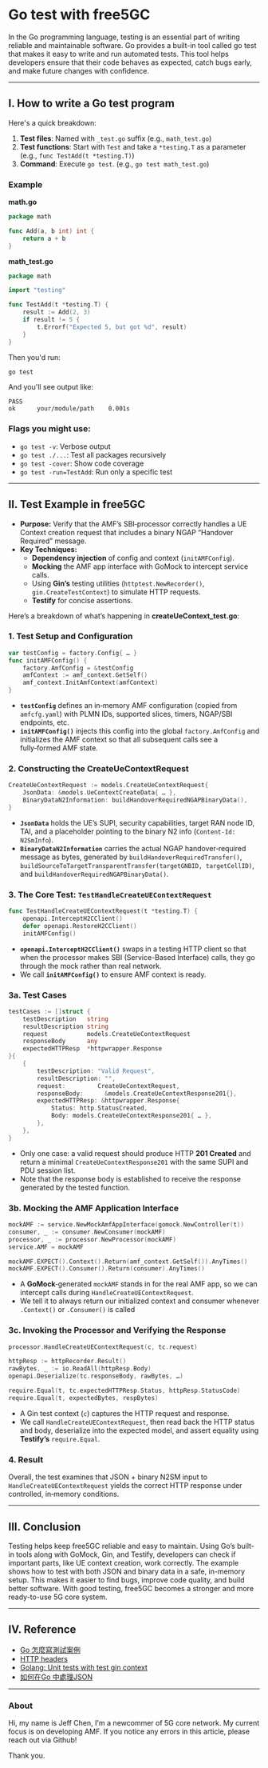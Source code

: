# Go test with free5GC
In the Go programming language, testing is an essential part of writing reliable and maintainable software. Go provides a built-in tool called go test that makes it easy to write and run automated tests. This tool helps developers ensure that their code behaves as expected, catch bugs early, and make future changes with confidence.

---

## I. How to write a Go test program

Here's a quick breakdown:

1. **Test files**: Named with `_test.go` suffix (e.g., `math_test.go`)
2. **Test functions**: Start with `Test` and take a `*testing.T` as a parameter (e.g., `func TestAdd(t *testing.T)`)
3. **Command**: Execute `go test`. (e.g., `go test math_test.go`)



### Example

**math.go**
```go
package math

func Add(a, b int) int {
    return a + b
}
```

**math_test.go**
```go
package math

import "testing"

func TestAdd(t *testing.T) {
    result := Add(2, 3)
    if result != 5 {
        t.Errorf("Expected 5, but got %d", result)
    }
}
```

Then you'd run:

```bash
go test
```

And you'll see output like:

```
PASS
ok      your/module/path    0.001s
```



### Flags you might use:
- `go test -v`: Verbose output
- `go test ./...`: Test all packages recursively
- `go test -cover`: Show code coverage
- `go test -run=TestAdd`: Run only a specific test


---

## II. Test Example in free5GC


- **Purpose:** Verify that the AMF’s SBI‐processor correctly handles a UE Context creation request that includes a binary NGAP “Handover Required” message.
- **Key Techniques:**
  - **Dependency injection** of config and context (`initAMFConfig`).
  - **Mocking** the AMF app interface with GoMock to intercept service calls.
  - Using **Gin’s** testing utilities (`httptest.NewRecorder()`, `gin.CreateTestContext`) to simulate HTTP requests.
  - **Testify** for concise assertions.

Here’s a breakdown of what’s happening in **createUeContext_test.go**:


### 1. Test Setup and Configuration

```go
var testConfig = factory.Config{ … }
func initAMFConfig() {
    factory.AmfConfig = &testConfig
    amfContext := amf_context.GetSelf()
    amf_context.InitAmfContext(amfContext)
}
```

- **`testConfig`** defines an in‑memory AMF configuration (copied from `amfcfg.yaml`) with PLMN IDs, supported slices, timers, NGAP/SBI endpoints, etc.
- **`initAMFConfig()`** injects this config into the global `factory.AmfConfig` and initializes the AMF context so that all subsequent calls see a fully‑formed AMF state.

### 2. Constructing the CreateUeContextRequest
```go
CreateUeContextRequest := models.CreateUeContextRequest{
    JsonData: &models.UeContextCreateData{ … },
    BinaryDataN2Information: buildHandoverRequiredNGAPBinaryData(),
}
```

- **`JsonData`** holds the UE’s SUPI, security capabilities, target RAN node ID, TAI, and a placeholder pointing to the binary N2 info (`Content‑Id: N2SmInfo`).  
- **`BinaryDataN2Information`** carries the actual NGAP handover‐required message as bytes, generated by  `buildHandoverRequiredTransfer()`, `buildSourceToTargetTransparentTransfer(targetGNBID, targetCellID)`, and `buildHandoverRequiredNGAPBinaryData()`.

### 3. The Core Test: `TestHandleCreateUEContextRequest`

```go
func TestHandleCreateUEContextRequest(t *testing.T) {
    openapi.InterceptH2CClient()
    defer openapi.RestoreH2CClient()
    initAMFConfig()
```

- **`openapi.InterceptH2CClient()`** swaps in a testing HTTP client so that when the processor makes SBI (Service-Based Interface) calls, they go through the mock rather than real network.
- We call **`initAMFConfig()`** to ensure AMF context is ready.

### 3a. Test Cases

```go
testCases := []struct {
    testDescription   string
    resultDescription string
    request           models.CreateUeContextRequest
    responseBody      any
    expectedHTTPResp  *httpwrapper.Response
}{
    {
        testDescription: "Valid Request",
        resultDescription: "",
        request:         CreateUeContextRequest,
        responseBody:      &models.CreateUeContextResponse201{},
        expectedHTTPResp: &httpwrapper.Response{
            Status: http.StatusCreated,
            Body: models.CreateUeContextResponse201{ … },
        },
    },
}
```

- Only one case: a valid request should produce HTTP **201 Created** and return a minimal `CreateUeContextResponse201` with the same SUPI and PDU session list.
- Note that the response body is established to receive the response generated by the tested function.

### 3b. Mocking the AMF Application Interface

```go
mockAMF := service.NewMockAmfAppInterface(gomock.NewController(t))
consumer, _ := consumer.NewConsumer(mockAMF)
processor, _ := processor.NewProcessor(mockAMF)
service.AMF = mockAMF

mockAMF.EXPECT().Context().Return(amf_context.GetSelf()).AnyTimes()
mockAMF.EXPECT().Consumer().Return(consumer).AnyTimes()
```

- A **GoMock**‐generated `mockAMF` stands in for the real AMF app, so we can intercept calls during `HandleCreateUEContextRequest`.  
- We tell it to always return our initialized context and consumer whenever `.Context()` or `.Consumer()` is called

### 3c. Invoking the Processor and Verifying the Response

```go
processor.HandleCreateUEContextRequest(c, tc.request)

httpResp := httpRecorder.Result()
rawBytes, _ := io.ReadAll(httpResp.Body)
openapi.Deserialize(tc.responseBody, rawBytes, …)

require.Equal(t, tc.expectedHTTPResp.Status, httpResp.StatusCode)
require.Equal(t, expectedBytes, respBytes)
```

- A Gin test context (`c`) captures the HTTP request and response.  
- We call `HandleCreateUEContextRequest`, then read back the HTTP status and body, deserialize into the expected model, and assert equality using **Testify’s** `require.Equal`.



###  4. Result


Overall, the test examines that JSON + binary N2SM input to `HandleCreateUEContextRequest` yields the correct HTTP response under controlled, in‑memory conditions.

---
## III. Conclusion

Testing helps keep free5GC reliable and easy to maintain. Using Go’s built-in tools along with GoMock, Gin, and Testify, developers can check if important parts, like UE context creation, work correctly. The example shows how to test with both JSON and binary data in a safe, in-memory setup. This makes it easier to find bugs, improve code quality, and build better software. With good testing, free5GC becomes a stronger and more ready-to-use 5G core system.

---
## IV. Reference
- [Go 怎麼寫測試案例](https://willh.gitbook.io/build-web-application-with-golang-zhtw/11.0/11.3)
- [HTTP headers](https://developer.mozilla.org/en-US/docs/Web/HTTP/Reference/Headers)
- [Golang: Unit tests with test gin context](https://canopas.com/golang-unit-tests-with-test-gin-context-80e1ac04adcd)
- [如何在Go 中處理JSON](https://vocus.cc/article/65095f2efd897800019852f4)

---
### About

Hi, my name is Jeff Chen, I'm a newcommer of 5G core network.  My current focus is on developing AMF. If you notice any errors in this article, please reach out via Github! 

Thank you.
